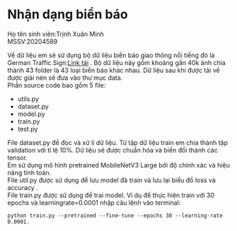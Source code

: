 # Nhận dạng biển báo
Họ tên sinh viên:Trịnh Xuân Minh  
MSSV:20204589

Về dữ liệu em sẽ sử dụng bộ dữ liệu biển báo giao thông nổi tiếng đó là German Traffic Sign:[Link tải](https://sid.erda.dk/public/archives/daaeac0d7ce1152aea9b61d9f1e19370/published-archive.html/) . Bộ dữ liệu này gồm khoảng gần 40k ảnh chia thành 43 folder là 43 loại biển báo khác nhau. Dữ liệu sau khi được tải về được giải nén sẽ đưa vào thư mục data.  
Phần source code bao gồm 5 file:
+ utils.py
+ dataset.py
+ model.py
+ train.py
+ test.py  

File dataset.py để đọc và xử lí dữ liệu. Từ tập dữ liệu train em chia thành tập validation với tỉ lệ 10%. Dữ liệu sẽ được chuẩn hóa và biến đổi thành các tensor.   
Em sử dụng mô hình pretrained MobileNetV3 Large bởi độ chính xác và hiệu năng tính toán.  
File util.py được sử dụng để lưu model đã train và lưu lại biểu đồ loss và accuracy .  
File train.py được sử dụng để trai model. Ví dụ để thực hiện train với 30 epochs và learningrate=0.0001 nhập câu lệnh vào terminal: 
```shell
python train.py --pretrained --fine-tune --epochs 30 --learning-rate 0.0001.
```
